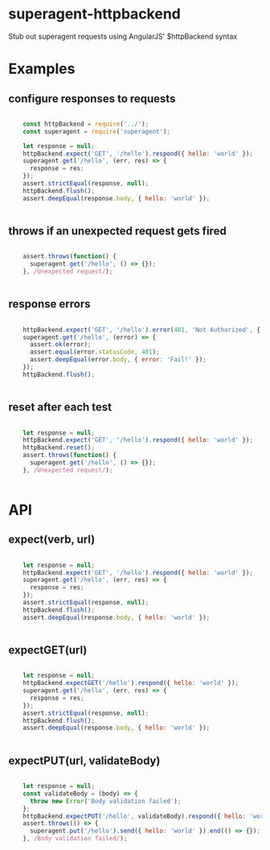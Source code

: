 # superagent-httpbackend

Stub out superagent requests using AngularJS' $httpBackend syntax


# Examples

## configure responses to requests

```javascript

    const httpBackend = require('../');
    const superagent = require('superagent');

    let response = null;
    httpBackend.expect('GET', '/hello').respond({ hello: 'world' });
    superagent.get('/hello', (err, res) => {
      response = res;
    });
    assert.strictEqual(response, null);
    httpBackend.flush();
    assert.deepEqual(response.body, { hello: 'world' });
  
```

## throws if an unexpected request gets fired

```javascript

    assert.throws(function() {
      superagent.get('/hello', () => {});
    }, /Unexpected request/);
  
```

## response errors

```javascript

    httpBackend.expect('GET', '/hello').error(401, 'Not Authorized', { error: 'Fail!' });
    superagent.get('/hello', (error) => {
      assert.ok(error);
      assert.equal(error.statusCode, 401);
      assert.deepEqual(error.body, { error: 'Fail!' });
    });
    httpBackend.flush();
  
```

## reset after each test

```javascript

    let response = null;
    httpBackend.expect('GET', '/hello').respond({ hello: 'world' });
    httpBackend.reset();
    assert.throws(function() {
      superagent.get('/hello', () => {});
    }, /Unexpected request/);
  
```

# API

## expect(verb, url)

```javascript

    let response = null;
    httpBackend.expect('GET', '/hello').respond({ hello: 'world' });
    superagent.get('/hello', (err, res) => {
      response = res;
    });
    assert.strictEqual(response, null);
    httpBackend.flush();
    assert.deepEqual(response.body, { hello: 'world' });
  
```

## expectGET(url)

```javascript

    let response = null;
    httpBackend.expectGET('/hello').respond({ hello: 'world' });
    superagent.get('/hello', (err, res) => {
      response = res;
    });
    assert.strictEqual(response, null);
    httpBackend.flush();
    assert.deepEqual(response.body, { hello: 'world' });
  
```

## expectPUT(url, validateBody)

```javascript

    let response = null;
    const validateBody = (body) => {
      throw new Error('Body validation failed');
    };
    httpBackend.expectPUT('/hello', validateBody).respond({ hello: 'world' });
    assert.throws(() => {
      superagent.put('/hello').send({ hello: 'world' }).end(() => {});
    }, /Body validation failed/);
  
```
